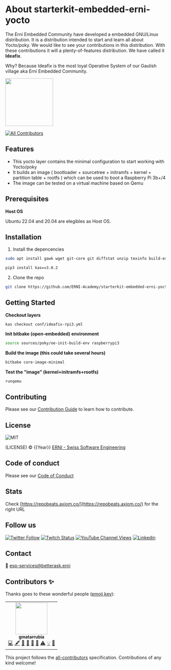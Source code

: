 # About starterkit-embedded-erni-yocto

The Erni Embedded Community have developed a embedded GNU/Linux distribution. It is a distribution intended to start and learn all about Yocto/poky. We would like to see your contributions in this distribution. With these contributions it will a plenty-of-features distribution. We have called it **Ideafix**.

Why?
Because Ideafix is the most loyal Operative System of our Gaulish village aka Erni Embedded Community.

<img src="https://residenciacaninaidefix.com/wp-content/uploads/2018/10/idefix.jpeg" width="150">

<!-- ALL-CONTRIBUTORS-BADGE:START - Do not remove or modify this section -->
[![All Contributors](https://img.shields.io/badge/all_contributors-3-orange.svg?style=flat-square)](#contributors)
<!-- ALL-CONTRIBUTORS-BADGE:END -->


## Features

- This yocto layer contains the minimal configuration to start working with Yocto/poky
- It builds an image ( bootloader + sourcetree + initramfs + kernel + partition table + rootfs ) which can be used to boot a Raspberry Pi 3b+/4
- The image can be tested on a virtual machine based on Qemu

## Prerequisites

**Host OS**

Ubuntu 22.04 and 20.04 are elegibles as Host OS.

## Installation

1. Install the depencencies

```bash
sudo apt install gawk wget git-core git diffstat unzip texinfo build-essential chrpath socat cpio python3 python3-pip zstd libsdl1.2-dev xterm make xsltproc docbook-utils fop dblatex xmlto libssl-dev pv

pip3 install kas==3.0.2
```

2. Clone the repo

```bash
git clone https://github.com/ERNI-Academy/starterkit-embedded-erni-yocto.git
```

## Getting Started

**Checkout layers**
```
kas checkout conf/ideafix-rpi3.yml
```

**Init bitbake (open-embedded) environment**
```bash
source sources/poky/oe-init-build-env raspberrypi3
```

**Build the image (this could take several hours)**
```bash
bitbake core-image-minimal
```

**Test the "image" (kernel+initramfs+rootfs)**
```bash
runqemu
```

## Contributing

Please see our [Contribution Guide](CONTRIBUTING.md) to learn how to contribute.

## License

![MIT](https://img.shields.io/badge/License-MIT-blue.svg)

(LICENSE) © {{Year}} [ERNI - Swiss Software Engineering](https://www.betterask.erni)

## Code of conduct

Please see our [Code of Conduct](CODE_OF_CONDUCT.md)

## Stats

Check [https://repobeats.axiom.co/](https://repobeats.axiom.co/) for the right URL

## Follow us

[![Twitter Follow](https://img.shields.io/twitter/follow/ERNI?style=social)](https://www.twitter.com/ERNI)
[![Twitch Status](https://img.shields.io/twitch/status/erni_academy?label=Twitch%20Erni%20Academy&style=social)](https://www.twitch.tv/erni_academy)
[![YouTube Channel Views](https://img.shields.io/youtube/channel/views/UCkdDcxjml85-Ydn7Dc577WQ?label=Youtube%20Erni%20Academy&style=social)](https://www.youtube.com/channel/UCkdDcxjml85-Ydn7Dc577WQ)
[![Linkedin](https://img.shields.io/badge/linkedin-31k-green?style=social&logo=Linkedin)](https://www.linkedin.com/company/erni)

## Contact

📧 [esp-services@betterask.erni](mailto:esp-services@betterask.erni)

## Contributors ✨

Thanks goes to these wonderful people ([emoji key](https://allcontributors.org/docs/en/emoji-key)):

<!-- ALL-CONTRIBUTORS-LIST:START - Do not remove or modify this section -->
<!-- prettier-ignore-start -->
<!-- markdownlint-disable -->
<table>
  <tr>
    <td align="center"><a href="https://github.com/Gmatarrubia"><img src="https://avatars.githubusercontent.com/u/7702234?v=4" width="100px;" alt=""/><br /><sub><b>gmatarrubia</b></sub></a><br /><a href="https://github.com/Gmatarrubia" title="Code">💻</a> <a href="#content-gmatarrubia" title="Content">🖋</a> <a href="https://github.com/ERNI-Academy/starterkit-embedded-erni-yocto//commits?author=gmatarrubia" title="Documentation">📖</a> <a href="#design-gmatarrubia" title="Design">🎨</a> <a href="#ideas-gmatarrubia" title="Ideas, Planning, & Feedback">🤔</a> <a href="#maintenance-gmatarrubia" title="Maintenance">🚧</a> <a href="https://github.com/ERNI-Academy/starterkit-embedded-erni-yocto//commits?author=gmatarrubia" title="Tests">⚠️</a> <a href="#example-gmatarrubia" title="Examples">💡</a> <a href="https://github.com/ERNI-Academy/starterkit-embedded-erni-yocto//pulls?q=is%3Apr+reviewed-by%3gmatarrubia" title="Reviewed Pull Requests">👀</a></td>
  </tr>
</table>

<!-- markdownlint-restore -->
<!-- prettier-ignore-end -->

<!-- ALL-CONTRIBUTORS-LIST:END -->
This project follows the [all-contributors](https://github.com/all-contributors/all-contributors) specification. Contributions of any kind welcome!
